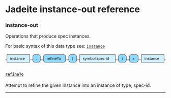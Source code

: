 <!---
  This markdown file was generated. Do not edit.
  -->

# Jadeite instance-out reference

### <a name="instance-out"></a>instance-out

Operations that produce spec instances.

For basic syntax of this data type see: [`instance`](jadeite-basic-syntax-reference.md#instance)

!["instance-out"](./halite-bnf-diagrams/instance-out-j.svg)

#### [`refineTo`](jadeite-full-reference.md#refineTo)

Attempt to refine the given instance into an instance of type, spec-id.

---
